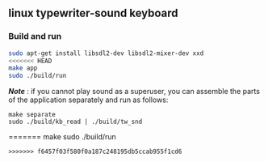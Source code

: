 ## linux typewriter-sound keyboard 

### Build and run

```sh 
sudo apt-get install libsdl2-dev libsdl2-mixer-dev xxd
<<<<<<< HEAD
make app
sudo ./build/run
```
*__Note__* : if you cannot play sound as a superuser, you can assemble the parts of the application separately and run as follows:  
```
make separate
sudo ./build/kb_read | ./build/tw_snd
```
=======
make
sudo ./build/run
```
>>>>>>> f6457f03f580f0a187c248195db5ccab955f1cd6
